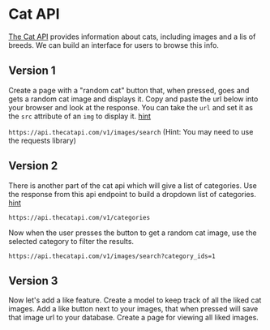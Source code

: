 

# Cat API

[The Cat API](https://docs.thecatapi.com/) provides information about cats, including images and a lis of breeds. We can build an interface for users to browse this info.

## Version 1

Create a page with a "random cat" button that, when pressed, goes and gets a random cat image and displays it. Copy and paste the url below into your browser and look at the response. You can take the `url` and set it as the `src` attribute of an `img` to display it. [hint](https://docs.thecatapi.com/api-reference/images/images-search)

`https://api.thecatapi.com/v1/images/search`
(Hint: You may need to use the requests library)

## Version 2

There is another part of the cat api which will give a list of categories. Use the response from this api endpoint to build a dropdown list of categories. [hint](https://docs.thecatapi.com/api-reference/categories/categories-list)

`https://api.thecatapi.com/v1/categories`

Now when the user presses the button to get a random cat image, use the selected category to filter the results.

`https://api.thecatapi.com/v1/images/search?category_ids=1`


## Version 3

Now let's add a like feature. Create a model to keep track of all the liked cat images. Add a like button next to your images, that when pressed will save that image url to your database. Create a page for viewing all liked images.
